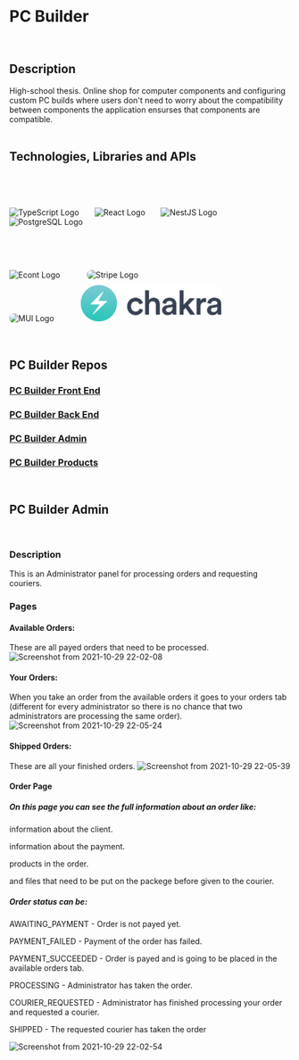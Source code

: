 # PC Builder
<br/>

## Description

High-school thesis. 
Online shop for computer components and configuring custom PC builds where users don't need to worry about the 
compatibility between components the application ensurses that components are compatible.
<br/>
<br/>


## Technologies, Libraries and APIs
<div>
  <img src="https://user-images.githubusercontent.com/57724836/139492400-e5854f38-8700-4c9a-ac63-5589d79d7d8e.png" 
       alt="TypeScript Logo" 
       width="90" 
       height="90">
  <img height="75" hspace="10"/>
  <img src="https://upload.wikimedia.org/wikipedia/commons/thumb/4/47/React.svg/512px-React.svg.png" 
       alt="React Logo" 
       width="90" 
       height="84">
  <img height="75" hspace="10"/>
  <img src="https://seeklogo.com/images/N/nestjs-logo-09342F76C0-seeklogo.com.png" 
       alt="NestJS Logo" 
       width="90" 
       height="86">
  <img height="75" hspace="10"/>
  <img src="https://upload.wikimedia.org/wikipedia/commons/thumb/2/29/Postgresql_elephant.svg/1200px-Postgresql_elephant.svg.png" 
       alt="PostgreSQL Logo" 
       width="84" 
       height="90">
  <br/>
  <br/>
  <img src="https://image.opencart.com/cache/5bd71c18719f4-resize-710x380.jpg" 
       alt="Econt Logo" 
       width="142" 
       height="75">  
  <img height="75" hspace="20"/>
  <img src="https://www.pngkey.com/png/full/87-873276_1524532051-stripe-logo-stripe-payments.png" 
       alt="Stripe Logo" 
       style="border-radius: 8px;"
       width="180" 
       height="75"> 
  <br/>
    <img src="https://encrypted-tbn0.gstatic.com/images?q=tbn:ANd9GcT7qvkwyXoEp63-8fLF6wm3bzxqypXoVGXCxaovfVezQNX5SVZVxluRocCTioU5PGtE3IA&usqp=CAU" 
       alt="MUI Logo" 
       style="border-radius: 8px;"
       width="75" 
       height="63"> 
  <img height="75" hspace="20"/>
  <img src="https://raw.githubusercontent.com/chakra-ui/chakra-ui/main/logo/logo-colored@2x.png?raw=true" 
       alt="MUI Logo" 
       style="border-radius: 8px;"
       width="252" 
       height="65"> 
</div>

<br/>
<br/>

## PC Builder Repos
### [PC Builder Front End](https://github.com/valentin30/PC_Builder_Frontend)

### [PC Builder Back End](https://github.com/valentin30/PC_Builder_Backend)

### [PC Builder Admin](https://github.com/valentin30/PC_Builder_Admin)

### [PC Builder Products](https://github.com/valentin30/PC_Builder_Products)

<br/>

## PC Builder Admin

<br/>

### Description

This is an Administrator panel for processing orders and requesting couriers.

### Pages

#### Available Orders:
These are all payed orders that need to be processed.
![Screenshot from 2021-10-29 22-02-08](https://user-images.githubusercontent.com/57724836/139489481-a129f05e-5a42-4c88-9b54-f9166a355924.png)

#### Your Orders:
When you take an order from the available orders it goes to your orders tab (different for every administrator so there is no chance that two administrators are processing the same order).
![Screenshot from 2021-10-29 22-05-24](https://user-images.githubusercontent.com/57724836/139489560-fc4fdf54-e177-461e-a28e-5f2ef9fe93de.png)

#### Shipped Orders:
These are all your finished orders.
![Screenshot from 2021-10-29 22-05-39](https://user-images.githubusercontent.com/57724836/139489590-cf6bbbed-53c6-4227-92df-4e8ad4567252.png)

#### Order Page
##### On this page you can see the full information about an order like: 

information about the client.

information about the payment.

products in the order.

and files that need to be put on the packege before given to the courier.

##### Order status can be: 

AWAITING_PAYMENT - Order is not payed yet.

PAYMENT_FAILED - Payment of the order has failed.

PAYMENT_SUCCEEDED - Order is payed and is going to be placed in the available orders tab.

PROCESSING - Administrator has taken the order.

COURIER_REQUESTED - Administrator has finished processing your order and requested a courier.

SHIPPED - The requested courier has taken the order

![Screenshot from 2021-10-29 22-02-54](https://user-images.githubusercontent.com/57724836/139489528-99f1f20b-b2bd-4819-8ea3-384318be2eb0.png)

